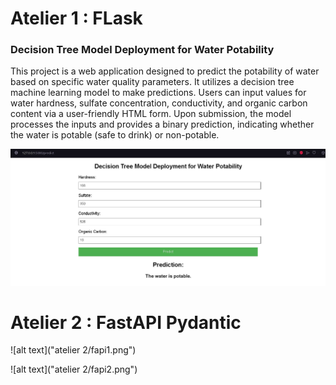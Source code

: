 # Atelier 1 : FLask

### Decision Tree Model Deployment for Water Potability

This project is a web application designed to predict the potability of water based on specific water quality parameters. It utilizes a decision tree machine learning model to make predictions. Users can input values for water hardness, sulfate concentration, conductivity, and organic carbon content via a user-friendly HTML form. Upon submission, the model processes the inputs and provides a binary prediction, indicating whether the water is potable (safe to drink) or non-potable.

![alt text](image.jpg)

# Atelier 2 : FastAPI Pydantic

![alt text]("atelier 2/fapi1.png")

![alt text]("atelier 2/fapi2.png")

 


